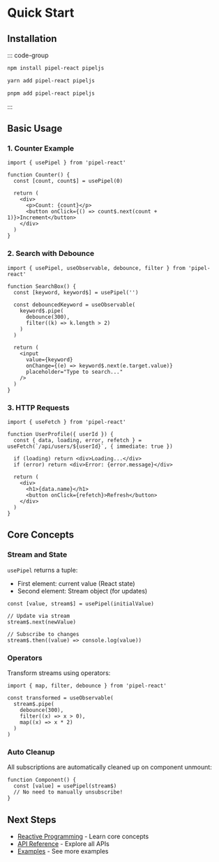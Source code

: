 # Quick Start

## Installation

::: code-group

```bash [npm]
npm install pipel-react pipeljs
```

```bash [yarn]
yarn add pipel-react pipeljs
```

```bash [pnpm]
pnpm add pipel-react pipeljs
```

:::

## Basic Usage

### 1. Counter Example

```tsx
import { usePipel } from 'pipel-react'

function Counter() {
  const [count, count$] = usePipel(0)

  return (
    <div>
      <p>Count: {count}</p>
      <button onClick={() => count$.next(count + 1)}>Increment</button>
    </div>
  )
}
```

### 2. Search with Debounce

```tsx
import { usePipel, useObservable, debounce, filter } from 'pipel-react'

function SearchBox() {
  const [keyword, keyword$] = usePipel('')

  const debouncedKeyword = useObservable(
    keyword$.pipe(
      debounce(300),
      filter((k) => k.length > 2)
    )
  )

  return (
    <input
      value={keyword}
      onChange={(e) => keyword$.next(e.target.value)}
      placeholder="Type to search..."
    />
  )
}
```

### 3. HTTP Requests

```tsx
import { useFetch } from 'pipel-react'

function UserProfile({ userId }) {
  const { data, loading, error, refetch } = useFetch(`/api/users/${userId}`, { immediate: true })

  if (loading) return <div>Loading...</div>
  if (error) return <div>Error: {error.message}</div>

  return (
    <div>
      <h1>{data.name}</h1>
      <button onClick={refetch}>Refresh</button>
    </div>
  )
}
```

## Core Concepts

### Stream and State

`usePipel` returns a tuple:

- First element: current value (React state)
- Second element: Stream object (for updates)

```tsx
const [value, stream$] = usePipel(initialValue)

// Update via stream
stream$.next(newValue)

// Subscribe to changes
stream$.then((value) => console.log(value))
```

### Operators

Transform streams using operators:

```tsx
import { map, filter, debounce } from 'pipel-react'

const transformed = useObservable(
  stream$.pipe(
    debounce(300),
    filter((x) => x > 0),
    map((x) => x * 2)
  )
)
```

### Auto Cleanup

All subscriptions are automatically cleaned up on component unmount:

```tsx
function Component() {
  const [value] = usePipel(stream$)
  // No need to manually unsubscribe!
}
```

## Next Steps

- [Reactive Programming](/guide/reactive) - Learn core concepts
- [API Reference](/core/usePipel/) - Explore all APIs
- [Examples](https://github.com/pipeljs/pipel-react/tree/main/examples) - See more examples
